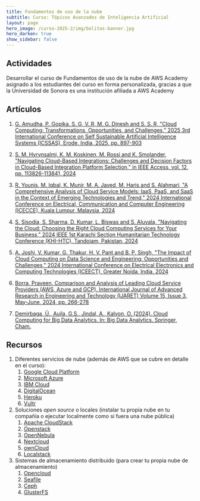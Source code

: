 ```yaml
---
title: Fundamentos de uso de la nube 
subtitle: Curso: Tópicos Avanzados de Inteligencia Artificial
layout: page
hero_image: /curso-2025-2/img/bolitas-banner.jpg
hero_darken: true
show_sidebar: false
---
```


## Actividades

Desarrollar el curso de Fundamentos de uso de la nube de AWS Academy asignado a los estudiantes del curso en forma personalizada, gracias a que la Universidad de Sonora es una institución afiliada a AWS Academy

## Artículos

1. [G. Amudha, P. Gopika, S. G, V. R, M. G. Dinesh and S. S. R, "Cloud Computing: Transformations, Opportunities, and Challenges," 2025 3rd International Conference on Self Sustainable Artificial Intelligence Systems (ICSSAS), Erode, India, 2025, pp. 897-903](https://ieeexplore.ieee.org/abstract/document/11080697)

2. [S. M. Hyrynsalmi, K. M. Koskinen, M. Rossi and K. Smolander, "Navigating Cloud-Based Integrations: Challenges and Decision Factors in Cloud-Based Integration Platform Selection," in IEEE Access, vol. 12, pp. 113826-113841, 2024](https://ieeexplore.ieee.org/abstract/document/10637466)

3. [R. Younis, M. Iqbal, K. Munir, M. A. Javed, M. Haris and S. Alahmari, "A Comprehensive Analysis of Cloud Service Models: IaaS, PaaS, and SaaS in the Context of Emerging Technologies and Trend," 2024 International Conference on Electrical, Communication and Computer Engineering (ICECCE), Kuala Lumpur, Malaysia, 2024](https://ieeexplore.ieee.org/abstract/document/10823401)

4. [S. Sisodia, S. Sharma, D. Kumar, L. Biswas and S. Aluvala, "Navigating the Cloud: Choosing the Right Cloud Computing Services for Your Business," 2024 IEEE 1st Karachi Section Humanitarian Technology Conference (KHI-HTC), Tandojam, Pakistan, 2024](https://ieeexplore.ieee.org/abstract/document/10481894)

5. [A. Joshi, V. Kumar, G. Thakur, H. V. Pant and B. P. Singh, "The Impact of Cloud Computing on Data Science and Engineering: Opportunities and Challenges," 2024 International Conference on Electrical Electronics and Computing Technologies (ICEECT), Greater Noida, India, 2024](https://ieeexplore.ieee.org/abstract/document/10739285)

6. [Borra, Praveen, Comparison and Analysis of Leading Cloud Service Providers (AWS, Azure and GCP). International Journal of Advanced Research in Engineering and Technology (IJARET) Volume 15, Issue 3, May-June, 2024, pp. 266-278](https://papers.ssrn.com/sol3/papers.cfm?abstract_id=4914145)

7. [Demirbaga, Ü., Aujla, G.S., Jindal, A., Kalyon, O. (2024). Cloud Computing for Big Data Analytics. In: Big Data Analytics. Springer, Cham.](https://link.springer.com/chapter/10.1007/978-3-031-55639-5_4)

## Recursos

1. Diferentes servicios de nube (además de AWS que se cubre en detalle en el curso):
   1. [Google Cloud Platform](https://cloud.google.com/) 
   2. [Microsoft Azure](https://azure.microsoft.com/)
   3. [IBM Cloud](https://www.ibm.com/cloud)
   4. [DigitalOcean](https://www.digitalocean.com/)
   5. [Heroku](https://www.heroku.com/)
   6. [Vultr](https://www.vultr.com/)
2. Soluciones *open source* o locales (instalar tu propia nube en tu compañía o ejecutar localmente como si fuera una nube pública)
   1. [Apache CloudStack](https://cloudstack.apache.org/)
   2. [Openstack](https://www.openstack.org)
   3. [OpenNebula](https://opennebula.io/)
   4. [Nextcloud](https://nextcloud.com/)
   5. [ownCloud](https://owncloud.com/)
   6. [Localstack](https://www.localstack.cloud)
3. Sistemas de almacenamiento distribuido (para crear tu propia nube de almacenamiento)
   1. [Opencloud](https://opencloud.eu/en)
   2. [Seafile](https://www.seafile.com/)
   3. [Ceph](https://ceph.io/)
   4. [GlusterFS](https://www.gluster.org/)
